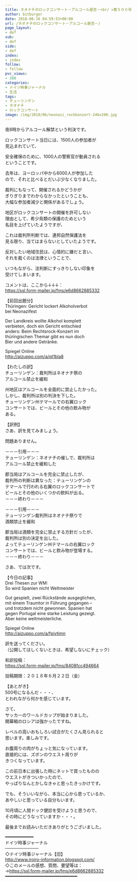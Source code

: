 ```yaml
---
title: ネオナチのロックコンサート－アルコール是否－<br/ >第５００号
author: bitburger
date: 2018-06-16 04:59:53+00:00
url: /ネオナチのロックコンサート－アルコール是否－/
page_layout:
- def
sub:
- def
side:
- def
index:
- index
follow:
- follow
pvc_views:
- 380
categories:
- ドイツ時事ジャーナル
- 生活
tags:
- チューリンゲン
- ネオナチ
- ロックコンサート
image: /img/2018/06/neonazi_rockkonzert-246x200.jpg
---
```

夜8時からアルコール解禁という判決です。

ロックコンサート当日には、1500人の参加者が  
見込まれていて、

安全確保のために、1000人の警察官が動員される  
ということです。

去年は、ヨーロッパ中から6000人が参加した  
ので、それと比べるとだいぶ少なくなりました。

裁判にもなって、開催されるかどうかが  
ぎりぎりまでわからなかったということも、  
大幅な参加者減少と関係があるでしょう。

地区がロックコンサートの開催を許可しない  
理由として、希少鳥類の保護のためという  
名目を上げていたようですが、

これは裁判所判断では、連邦自然保護法を  
見る限り、当てはまらないとしていたようです。

反対したい地域住民は、心情的に嫌だと言い、  
それを裁くのは法律ということで、

いつもながら、法判断にすっきりしない印象を  
受けてしまいます。

  
コメントは、ここから↓↓↓：  
<https://ssl.form-mailer.jp/fms/e6d8662885332>

  
【前回出題分】  
Thüringen: Gericht lockert Alkoholverbot  
bei Neonazifest

Der Landkreis wollte Alkohol komplett  
verbieten, doch ein Gericht entschied  
anders: Beim Rechtsrock-Konzert im  
thüringischen Themar gibt es nun doch  
Bier und andere Getränke.

Spiegel Online  
<http://aizuppo.com/a/qt1bla8>

  
【わたしの訳】  
チューリンゲン：裁判所はネオナチ祭の  
アルコール禁止を緩和

州地区はアルコールを全面的に禁止したかった。  
しかし、裁判所は別の判決を下した。  
チューリンゲン州テマールでの右翼ロック  
コンサートでは、ビールとその他の飲み物が  
ある。

【訳例】  
さあ、訳を見てみましょう。

問題ありません。

－－－引用－－－  
テューリンゲン：ネオナチの催しで、裁判所は  
アルコール禁止を緩和した

郡当局はアルコールを完全に禁止したが、  
裁判所の判断は異なった：テューリンゲンの  
テマールで行われる右翼のロックコンサートで  
ビールとその他のいくつかの飲料が出る。  
－－－終わり－－－

  
－－－引用－－－  
テューリンゲン裁判所はネオナチ祭りで  
酒類禁止を緩和

郡当局は酒類を完全に禁止する方針だったが、  
裁判所は別の決定を出した。  
よってテューリンゲン州テマールの右翼ロック  
コンサートでは、ビールと飲み物が登場する。  
－－－終わり－－－

  
さあ、では次です。

【今日の記事】  
Drei Thesen zur WM:  
So wird Spanien nicht Weltmeister

Gut gespielt, zwei Rückstände ausgeglichen,  
mit einem Traumtor in Führung gegangen &#8211;  
und trotzdem nicht gewonnen. Spanien hat  
gegen Portugal eine starke Leistung gezeigt.  
Aber keine weltmeisterliche.

Spiegel Online  
<http://aizuppo.com/a/fpivtimn>

訳を送ってください。  
（公開してほしくないときは、希望しないにチェック）

和訳投稿：  
 <https://ssl.form-mailer.jp/fms/8408fcc494664>

投稿期限：２０１８年６月２２日（金）

  
【あとがき】  
500号になるんだ・・・、  
とわれながら何かを感じています。

さて、  
サッカーのワールドカップが始まりました。  
開幕戦のロシアは強かったですね。

レベルの高いおもしろい試合がたくさん見られると  
思います。楽しみです。

お腹周りの肉がちょっと気になっています。  
直接的には、ズボンのウエスト周りが  
きつくなっています。

この前日本に出張した時にネットで買ったものの  
ウエストがきついかったので、  
やっぱりなんとかしなきゃと思ったきっかけです。

でも、そういいながら、本当に心から思っているか、  
あやしいと思っている自分もいます。

10月頃に人間ドック健診を受けようと思うので、  
その時にどうなっていますか・・・。

  
最後までお読みいただきありがとうございました。

  
━━━━━━━━━━━  
ドイツ時事ジャーナル  
───────────  
◇ドイツ時事ジャーナル【旧】  
<http://www.iroiro-information.blogspot.com/>  
◇このメールの感想、質問、要望等は：  
-><https://ssl.form-mailer.jp/fms/e6d8662885332>  
━━━━━━━━━━━━━━━━━━━━━━━━━━━━